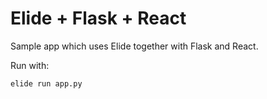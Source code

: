 
# Elide + Flask + React

Sample app which uses Elide together with Flask and React.

Run with:
```
elide run app.py
```

